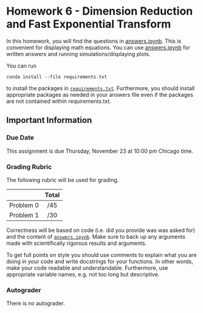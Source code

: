 # Homework 6 - Dimension Reduction and Fast Exponential Transform

In this homework, you will find the questions in [answers.ipynb](answers.ipynb).  This is convenient for displaying math equations. You can use [answers.ipynb](answers.ipynb) for written answers and running simulations/displaying plots.

You can run
```
conda install --file requirements.txt
```
to install the packages in [`requirements.txt`](requirements.txt). Furthermore, you should install appropriate packages as needed in your answers file even if the packages are not contained within requirements.txt.

## Important Information

### Due Date
This assignment is due Thursday, November 23 at 10:00 pm Chicago time.

### Grading Rubric

The following rubric will be used for grading.

|  | Total |
|:-:|:-:|
| Problem 0 | /45 |
| Problem 1 | /30 |

Correctness will be based on code (i.e. did you provide was was asked for) and the content of [`answers.ipynb`](answers.ipynb). Make sure to back up any arguments made with scientifically rigorous results and arguments.

To get full points on style you should use comments to explain what you are doing in your code and write docstrings for your functions. In other words, make your code readable and understandable. Furthermore, use appropriate variable names, e.g. not too long but descriptive.

### Autograder

There is no autograder. 
